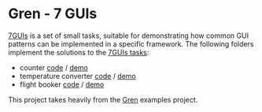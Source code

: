 # Gren - 7 GUIs

[7GUIs](https://eugenkiss.github.io/7guis) is a set of small tasks, suitable for demonstrating how common GUI patterns can be implemented in a specific framework.
The following folders implement the solutions to the [7GUIs tasks](https://eugenkiss.github.io/7guis/tasks):

* counter
    [code](1-counter/src/Main.gren) / [demo](https://maybe-joe.github.io/gren-7-guis/1-counter.html)
* temperature converter
    [code](2-temperature-converter/src/Main.gren) / [demo](https://maybe-joe.github.io/gren-7-guis/2-temperature-converter.html)
* flight booker
    [code](2-flight-booker/src/Main.gren) / [demo](https://maybe-joe.github.io/gren-7-guis/2-flight-booker.html)

This project takes heavily from the [Gren](https://github.com/gren-lang/example-projects) examples project.